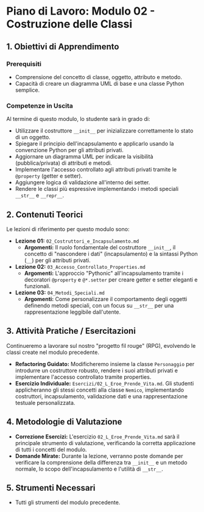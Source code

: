 # Piano di Lavoro: Modulo 02 - Costruzione delle Classi

## 1. Obiettivi di Apprendimento

### Prerequisiti
*   Comprensione del concetto di classe, oggetto, attributo e metodo.
*   Capacità di creare un diagramma UML di base e una classe Python semplice.

### Competenze in Uscita
Al termine di questo modulo, lo studente sarà in grado di:
*   Utilizzare il costruttore `__init__` per inizializzare correttamente lo stato di un oggetto.
*   Spiegare il principio dell'incapsulamento e applicarlo usando la convenzione Python per gli attributi privati.
*   Aggiornare un diagramma UML per indicare la visibilità (pubblica/privata) di attributi e metodi.
*   Implementare l'accesso controllato agli attributi privati tramite le `@property` (getter e setter).
*   Aggiungere logica di validazione all'interno dei setter.
*   Rendere le classi più espressive implementando i metodi speciali `__str__` e `__repr__`.

## 2. Contenuti Teorici
Le lezioni di riferimento per questo modulo sono:

*   **Lezione 01:** `02_Costruttori_e_Incapsulamento.md`
    *   **Argomenti:** Il ruolo fondamentale del costruttore `__init__`, il concetto di "nascondere i dati" (incapsulamento) e la sintassi Python (`__`) per gli attributi privati.
*   **Lezione 02:** `03_Accesso_Controllato_Properties.md`
    *   **Argomenti:** L'approccio "Pythonic" all'incapsulamento tramite i decoratori `@property` e `@*.setter` per creare getter e setter eleganti e funzionali.
*   **Lezione 03:** `04_Metodi_Speciali.md`
    *   **Argomenti:** Come personalizzare il comportamento degli oggetti definendo metodi speciali, con un focus su `__str__` per una rappresentazione leggibile dall'utente.

## 3. Attività Pratiche / Esercitazioni

Continueremo a lavorare sul nostro "progetto fil rouge" (RPG), evolvendo le classi create nel modulo precedente.

*   **Refactoring Guidato:** Modificheremo insieme la classe `Personaggio` per introdurre un costruttore robusto, rendere i suoi attributi privati e implementare l'accesso controllato tramite properties.
*   **Esercizio Individuale:** `Esercizi/02_L_Eroe_Prende_Vita.md`. Gli studenti applicheranno gli stessi concetti alla classe `Nemico`, implementando costruttori, incapsulamento, validazione dati e una rappresentazione testuale personalizzata.

## 4. Metodologie di Valutazione

*   **Correzione Esercizi:** L'esercizio `02_L_Eroe_Prende_Vita.md` sarà il principale strumento di valutazione, verificando la corretta applicazione di tutti i concetti del modulo.
*   **Domande Mirate:** Durante la lezione, verranno poste domande per verificare la comprensione della differenza tra `__init__` e un metodo normale, lo scopo dell'incapsulamento e l'utilità di `__str__`.

## 5. Strumenti Necessari

*   Tutti gli strumenti del modulo precedente.